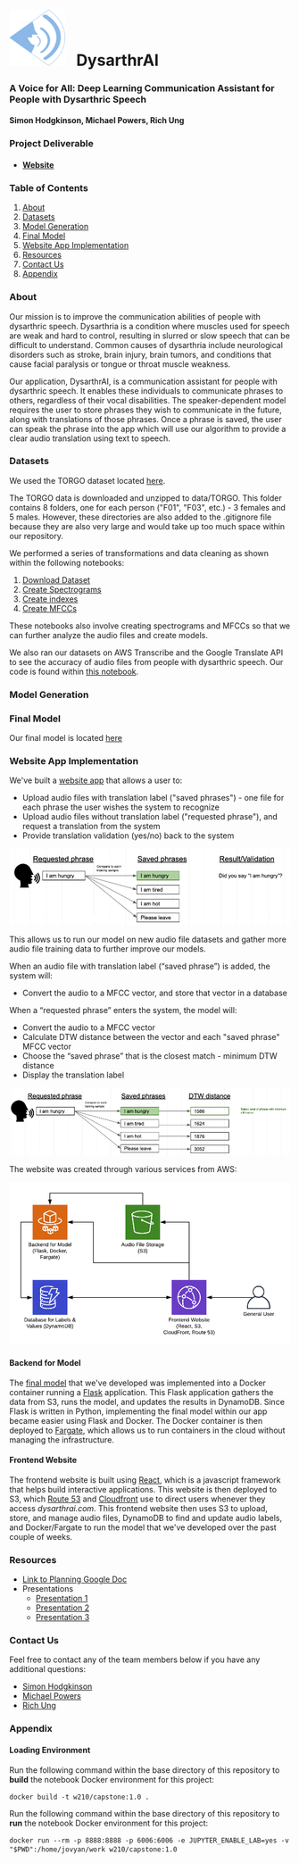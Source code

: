 # <img src="./dysarthrai-website/src/images/favicon.png" width="100"> &nbsp; DysarthrAI

### A Voice for All: Deep Learning Communication Assistant for People with Dysarthric Speech

#### Simon Hodgkinson, Michael Powers, Rich Ung

### Project Deliverable

* #### [Website](https://dysarthrai.com/)

### Table of Contents

1. [About](#about)
1. [Datasets](#datasets)
1. [Model Generation](#model-generation)
1. [Final Model](#final-model)
1. [Website App Implementation](#website-app-implementation)
1. [Resources](#resources)
1. [Contact Us](#contact-us)
1. [Appendix](#appendix)

### About

Our mission is to improve the communication abilities of people with dysarthric speech. Dysarthria is a condition where muscles used for speech are weak and hard to control, resulting in slurred or slow speech that can be difficult to understand. Common causes of dysarthria include neurological disorders such as stroke, brain injury, brain tumors, and conditions that cause facial paralysis or tongue or throat muscle weakness.

Our application, DysarthrAI, is a communication assistant for people with dysarthric speech. It enables these individuals to communicate phrases to others, regardless of their vocal disabilities. The speaker-dependent model requires the user to store phrases they wish to communicate in the future, along with translations of those phrases. Once a phrase is saved, the user can speak the phrase into the app which will use our algorithm to provide a clear audio translation using text to speech.

### Datasets

We used the TORGO dataset located [here](http://www.cs.toronto.edu/~complingweb/data/TORGO/torgo.html).

The TORGO data is downloaded and unzipped to data/TORGO. This folder contains 8 folders, one for each person ("F01", "F03", etc.) - 3 females and 5 males. However, these directories are also added to the .gitignore file because they are also very large and would take up too much space within our repository.

We performed a series of transformations and data cleaning as shown within the following notebooks:

1. [Download Dataset](./0_load_dataset.ipynb)
1. [Create Spectrograms](./1_create_spectrograms.ipynb)
1. [Create indexes](./2_create_index.ipynb)
1. [Create MFCCs](./4_create_MFCCs.ipynb)

These notebooks also involve creating spectrograms and MFCCs so that we can further analyze the audio files and create models.

We also ran our datasets on AWS Transcribe and the Google Translate API to see the accuracy of audio files from people with dysarthric speech. Our code is found within [this notebook](./3_compare_aws_google.ipynb).

### Model Generation

### Final Model

Our final model is located [here](./models/dtw_dysarthric_speech_all-FINAL.ipynb)

### Website App Implementation

We've built a [website app](https://dysarthrai.com/) that allows a user to:
* Upload audio files with translation label ("saved phrases") - one file for each phrase the user wishes the system to recognize
* Upload audio files without translation label ("requested phrase"), and request a translation from the system
* Provide translation validation (yes/no) back to the system

![Front End](./assets/frontend.png)

This allows us to run our model on new audio file datasets and gather more audio file training data to further improve our models.

When an audio file with translation label (“saved phrase”) is added, the system will:
* Convert the audio to a MFCC vector, and store that vector in a database

When a “requested phrase” enters the system, the model will:
* Convert the audio to a MFCC vector
* Calculate DTW distance between the vector and each "saved phrase" MFCC vector
* Choose the “saved phrase” that is the closest match - minimum DTW distance
* Display the translation label

![Back End](./assets/backend.png)

The website was created through various services from AWS:

![Website App Architecture](./assets/web_architecture.png)

#### Backend for Model

The [final model](./models/dtw_dysarthric_speech_all-FINAL.ipynb) that we've developed was implemented into a Docker container running a [Flask](http://flask.pocoo.org/) application. This Flask application gathers the data from S3, runs the model, and updates the results in DynamoDB. Since Flask is written in Python, implementing the final model within our app became easier using Flask and Docker. The Docker container is then deployed to [Fargate](https://aws.amazon.com/fargate/), which allows us to run containers in the cloud without managing the infrastructure.

#### Frontend Website

The frontend website is built using [React](https://reactjs.org/), which is a javascript framework that helps build interactive applications. This website is then deployed to S3, which [Route 53](https://aws.amazon.com/route53/) and [Cloudfront](https://aws.amazon.com/cloudfront/) use to direct users whenever they access *dysarthrai.com*. This frontend website then uses S3 to upload, store, and manage audio files, DynamoDB to find and update audio labels, and Docker/Fargate to run the model that we've developed over the past couple of weeks.

### Resources

* [Link to Planning Google Doc](https://docs.google.com/document/d/1TVl2XQT2vtzYGe07BVmdoNZk0fiAlElBSvRJIO_-4u4/edit#)
* Presentations
  * [Presentation 1](https://docs.google.com/presentation/d/1NoQqhUkKJXRUU2JuhEzIH_LCEC_Ro_iMn56PxdU_Ie4/edit?usp=sharing)
  * [Presentation 2](https://docs.google.com/presentation/d/1oac-m1yD7Rrx0pIOM2_rAOaKrlOFsfEPtlV-CWo0OVI/edit?usp=sharing)
  * [Presentation 3](https://docs.google.com/presentation/d/1ISPXifDLj0iRdMZYYinSMcSSmrMuGREpaNuP8lE0lQ4/edit?usp=sharing)

### Contact Us

Feel free to contact any of the team members below if you have any additional questions:

* [Simon Hodgkinson](https://www.linkedin.com/in/simon-hodgkinson/)
* [Michael Powers](https://www.linkedin.com/in/michael-powers-0552204b/)
* [Rich Ung](https://www.linkedin.com/in/ungrich/)

### Appendix

#### Loading Environment

Run the following command within the base directory of this repository to **build** the notebook Docker environment for this project:
```
docker build -t w210/capstone:1.0 .
```

Run the following command within the base directory of this repository to **run** the notebook Docker environment for this project:
```
docker run --rm -p 8888:8888 -p 6006:6006 -e JUPYTER_ENABLE_LAB=yes -v "$PWD":/home/jovyan/work w210/capstone:1.0
```

